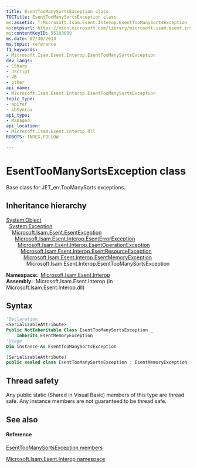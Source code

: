 ```yaml
---
title: EsentTooManySortsException class
TOCTitle: EsentTooManySortsException class
ms:assetid: T:Microsoft.Isam.Esent.Interop.EsentTooManySortsException
ms:mtpsurl: https://msdn.microsoft.com/library/microsoft.isam.esent.interop.esenttoomanysortsexception(v=EXCHG.10)
ms:contentKeyID: 55103099
ms.date: 07/30/2014
ms.topic: reference
f1_keywords:
- Microsoft.Isam.Esent.Interop.EsentTooManySortsException
dev_langs:
- CSharp
- JScript
- VB
- other
api_name: 
- Microsoft.Isam.Esent.Interop.EsentTooManySortsException
topic_type: 
- apiref
- kbSyntax
api_type: 
- Managed
api_location: 
- Microsoft.Isam.Esent.Interop.dll
ROBOTS: INDEX,FOLLOW

---
```


# EsentTooManySortsException class

Base class for JET_err.TooManySorts exceptions.

## Inheritance hierarchy

[System.Object](/dotnet/api/system.object)  
  [System.Exception](/dotnet/api/system.exception)  
    [Microsoft.Isam.Esent.EsentException](./esentexception-class.md)  
      [Microsoft.Isam.Esent.Interop.EsentErrorException](./esenterrorexception-class.md)  
        [Microsoft.Isam.Esent.Interop.EsentOperationException](./esentoperationexception-class.md)  
          [Microsoft.Isam.Esent.Interop.EsentResourceException](./esentresourceexception-class.md)  
            [Microsoft.Isam.Esent.Interop.EsentMemoryException](./esentmemoryexception-class.md)  
              Microsoft.Isam.Esent.Interop.EsentTooManySortsException  

**Namespace:**  [Microsoft.Isam.Esent.Interop](./microsoft.isam.esent.interop-namespace.md)  
**Assembly:**  Microsoft.Isam.Esent.Interop (in Microsoft.Isam.Esent.Interop.dll)

## Syntax

``` vb
'Declaration
<SerializableAttribute> _
Public NotInheritable Class EsentTooManySortsException _
    Inherits EsentMemoryException
'Usage
Dim instance As EsentTooManySortsException
```

``` csharp
[SerializableAttribute]
public sealed class EsentTooManySortsException : EsentMemoryException
```

## Thread safety

Any public static (Shared in Visual Basic) members of this type are thread safe. Any instance members are not guaranteed to be thread safe.

## See also

#### Reference

[EsentTooManySortsException members](./esenttoomanysortsexception-members.md)

[Microsoft.Isam.Esent.Interop namespace](./microsoft.isam.esent.interop-namespace.md)